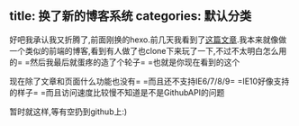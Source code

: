 title: 换了新的博客系统
categories: 默认分类
---
好吧我承认我又折腾了,前面刚换的hexo.前几天我看到了[这篇文章](http://sneezry.com/#!/2013/04/09/在GitHub上按前端的方式舒服地写博客).我本来就像做一个类似的前端的博客,看到有人做了也clone下来玩了一下,不过不太明白怎么用的= =然后我最后就蛋疼的造了个轮子= =也就是你现在看到的这个

现在除了文章和页面什么功能也没有= =而且还不支持IE6/7/8/9= =IE10好像支持的样子= =而且访问速度比较慢不知道是不是GithubAPI的问题

暂时就这样,等有空扔到github上:)
